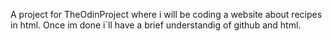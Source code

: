 A project for TheOdinProject where i will be coding a website about 
recipes in html.
Once im done i´ll have a brief understandig of github and html. 


